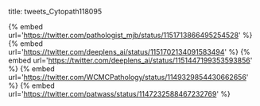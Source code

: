 title: tweets_Cytopath118095

{% embed url='https://twitter.com/pathologist_mjb/status/1151713866495254528' %}
{% embed url='https://twitter.com/deeplens_ai/status/1151702134091583494' %}
{% embed url='https://twitter.com/deeplens_ai/status/1151447199353593856' %}
{% embed url='https://twitter.com/WCMCPathology/status/1149329854430662656' %}
{% embed url='https://twitter.com/patwass/status/1147232588467232769' %}
